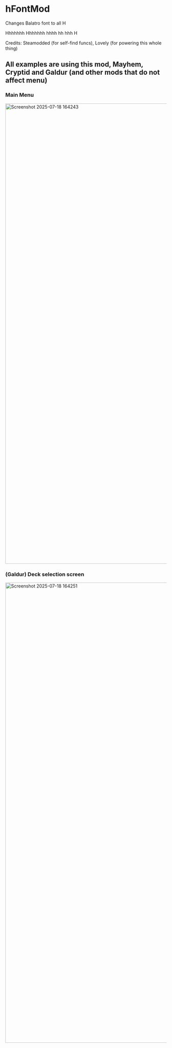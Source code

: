 # hFontMod
Changes Balatro font to all H

Hhhhhhh Hhhhhhh hhhh hh hhh H

Credits: Steamodded (for self-find funcs), Lovely (for powering this whole thing)

## All examples are using this mod, Mayhem, Cryptid and Galdur (and other mods that do not affect menu)
### Main Menu
<img width="3439" height="1439" alt="Screenshot 2025-07-18 164243" src="https://github.com/user-attachments/assets/205792cf-5e89-4a48-9053-8ea3356911a0" />

### (Galdur) Deck selection screen
<img width="3439" height="1439" alt="Screenshot 2025-07-18 164251" src="https://github.com/user-attachments/assets/ab174c82-af65-4736-9bb4-145a66b4d44d" />
